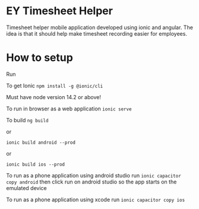 # EY Timesheet Helper
Timesheet helper mobile application developed using ionic and angular. The idea is that it should help make timesheet recording easier for employees.

# How to setup

Run

To get Ionic 
```npm install -g @ionic/cli```

Must have node version 14.2 or above!

To run in browser as a web application
``` ionic serve ```

To build
```ng build```

or 

```ionic build android --prod```

or

```ionic build ios --prod```

To run as a phone application using android studio run
``` ionic capacitor copy android ```
then click run on android studio so the app starts on the emulated device

To run as a phone application using xcode run
``` ionic capacitor copy ios ```



